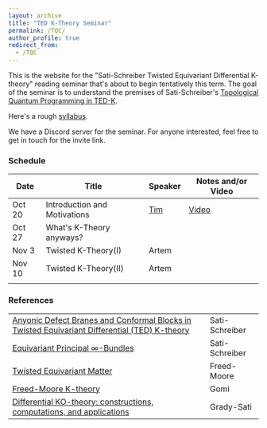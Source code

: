 ```yaml
---
layout: archive
title: "TED K-Theory Seminar"
permalink: /TQC/
author_profile: true
redirect_from:
  - /TQC
---
```




This is the website for the "Sati-Schreiber Twisted Equivariant Differential K-theory" reading seminar that's about to begin tentatively this term.
The goal of the seminar is to understand the premises of Sati-Schreiber's [Topological Quantum Programming in TED-K](https://ncatlab.org/schreiber/show/Topological+Quantum+Programming+in+TED-K#GMConAbs).

Here's a rough [syllabus](https://drive.google.com/file/d/1pfmDwKK2k0fjr8-vN5W2tLQU-VtCSo23/view?usp=drive_link).

We have a Discord server for the seminar. For anyone interested, feel free to get in touch for the invite link.


### Schedule

| Date | Title | Speaker | Notes and/or Video |
--- | --- | --- | ---
| Oct 20 | Introduction and Motivations | [Tim](https://thosgood.com/) | [Video](https://youtu.be/1yYDuU3Eyi0) |
| Oct 27 | What's K-Theory anyways? | | |
| Nov 3 | Twisted K-Theory(I) | Artem | |
| Nov 10 | Twisted K-Theory(II) | Artem | |
|  | | | |



### References

| | |
--- | --- 
| [Anyonic Defect Branes and Conformal Blocks in Twisted Equivariant Differential (TED) K-theory](https://ncatlab.org/schreiber/files/DefectBranes_220824.pdf) | Sati-Schreiber |
| [Equivariant Principal $\infty$-Bundles](https://ncatlab.org/schreiber/files/EquivariantInfinityBundles_230801.pdf) | Sati-Schreiber |
| [Twisted Equivariant Matter](https://arxiv.org/abs/1208.5055) | Freed-Moore |
| [Freed-Moore K-theory](https://arxiv.org/abs/1705.09134v4) | Gomi
| [Differential KO-theory: constructions, computations, and applications](https://arxiv.org/abs/1809.07059v3) | Grady-Sati









